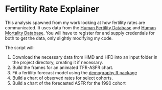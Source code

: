 # Fertility Rate Explainer

This analysis spawned from my work looking at how fertility rates are communicated. It uses data from the [Human Fertility Database](http://humanfertility.org/) and [Human Mortality Database](mortality.org). You will have to register for and supply credentials for both to get the data, only slightly modifying my code. 

The script will:
  1. Download the necessary data from HMD and HFD into an input folder in the project directory, creating it if necessary.
  2. Build the frames for an animated TFR-ASFR chart.
  3. Fit a fertility forecast model using the [demography R package](https://cran.r-project.org/web/packages/demography/demography.pdf)
  4. Build a chart of observed rates for select cohorts.
  5. Build a chart of the forecasted ASFR for the 1990 cohort